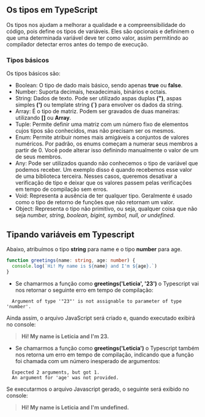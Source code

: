 
## Os tipos em TypeScript

Os tipos nos ajudam a melhorar a qualidade e a compreensibilidade do código, pois define os tipos de variáveis. Eles são opcionais e  defininem o que uma determinada variável deve ter como valor, assim permitindo ao compilador detectar erros antes do tempo de execução.

### Tipos básicos

Os tipos básicos são: 
- Boolean: O tipo de dado mais básico, sendo apenas **true** ou **false**.
- Number: Suporta decimais, hexadecimais, binários e octais.
- String: Dados de texto. Pode ser utilizado aspas duplas **(")**, aspas simples **(')** ou template string **(`)** para envolver os dados da string.
- Array: É o tipo de matriz. Podem ser gravados de duas maneiras: utilizando **[]** ou **Array<tipoDoElement>**.
- Tuple: Permite definir uma matriz com um número fixo de elementos cujos tipos são conhecidos, mas não precisam ser os mesmos. 
- Enum: Permite atribuir nomes mais amigáveis a conjuntos de valores numéricos. Por padrão, os enums começam a numerar seus membros a partir de 0. Você pode alterar isso definindo manualmente o valor de um de seus membros.
- Any: Pode ser utilizados quando não conhecemos o tipo de variável que podemos receber. Um exemplo disso é quando recebemos esse valor de uma biblioteca terceira. Nesses casos, queremos desativar a verificação de tipo e deixar que os valores passem pelas verificações em tempo de compilação sem erros.
- Void: Representa a ausência de ter qualquer tipo. Geralmente é usado como o tipo de retorno de funções que não retornam um valor.
- Object: Representa o tipo não primitivo, ou seja, qualquer coisa que não seja *number, string, boolean, bigint, symbol, null, or undefined*.

## Tipando variáveis em Typescript 

Abaixo, atribuímos o tipo **string** para name e o tipo **number** para age.

```typescript
function greetings(name: string, age: number) {
  console.log(`Hi! My name is ${name} and I'm ${age}.`)
}
```

- Se chamarmos a função como **greetings('Leticia', '23')** o Typescript vai nos retornar o seguinte erro em tempo de compilação: 
```shell
  Argument of type '"23"' is not assignable to parameter of type 'number'.
```
Ainda assim, o arquivo JavaScript será criado e, quando executado exibirá no console:
> **Hi! My name is Leticia and I'm 23.**

- Se chamarmos a função como **greetings('Leticia')** o Typescript também nos retorna um erro em tempo de compilação, indicando que a função foi chamada com um número inesperado de argumentos: 
```shell
  Expected 2 arguments, but got 1.
  An argument for 'age' was not provided.
```
Se executarmos o arquivo Javascript gerado, o seguinte será exibido no console:
> **Hi! My name is Leticia and I'm undefined.**
